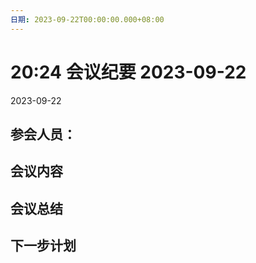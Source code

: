 ```yaml
---
日期: 2023-09-22T00:00:00.000+08:00
---
```

# 20:24 会议纪要 2023-09-22

2023-09-22

## 参会人员：


## 会议内容

## 会议总结

## 下一步计划